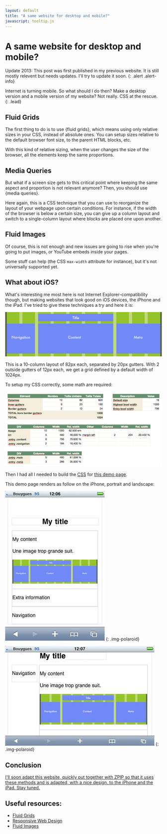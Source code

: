 ```yaml
---
layout: default
title: "A same website for desktop and mobile?"
javascript: tooltip.js
---
```


# A same website for desktop and mobile?

Update 2013: This post was first published in my previous website. It is still mostly relevent but needs updates. I'll try to update it soon.
{: .alert .alert-info}

Internet is turning mobile. So what should I do then? Make a desktop version and a mobile version of my website?
Not really. CSS at the rescue.
{: .lead}

## Fluid Grids

The first thing to do is to use {fluid grids}, which means using only relative sizes in your CSS, instead of absolute ones.
You can setup sizes relative to the default browser font size, to the parent HTML blocks, etc.

With this kind of relative sizing, when the user changes the size of the browser, all the elements keep the same proportions.

## Media Queries

But what if a screen size gets to this critical point where keeping the same aspect and proportion is not relevant anymore?
Then, you should use {media queries}.

Here again, this is a CSS technique that you can use to reorganize the layout of your webpage upon certain conditions.
For instance, if the width of the browser is below a certain size, you can give up a column layout and switch to a single-column 
layout where blocks are placed one upon another.

## Fluid Images

Of course, this is not enough and new issues are going to rise when you're going to put images, or YouTube embeds inside your
pages.

Some stuff can help (the CSS `max-width` attribute for instance), but it's not universally supported yet.

## What about iOS?

What's interesting me most here is not Internet Explorer-compatibility though, but making websites that look good on 
iOS devices, the iPhone and the iPad. I've tried to give these techniques a try and here it is:

![A grid layout](../assets/grid.png "A grid layout")

This is a 10-column layout of 82px each, separated by 20px gutters. With 2 outside gutters of 12px each, we get a grid defined 
by a default width of 1024px.

To setup my CSS correctly, some math are required:

![Some grid math](../assets/grid-math.png "Some grid math")

Then I had all I needed to build the [CSS][1] for [this demo page][2].

This demo page renders as follow on the iPhone, portrait and landscape:

![Grid page rendering on an iPhone with portrait orientation](../assets/grid-portrait.jpg "Grid page rendering on an iPhone with portrait orientation")
{: .img-polaroid}

![Grid page rendering on an iPhone with landscape orientation](../assets/grid-landscape.jpg "Grid page rendering on an iPhone with landscape orientation")
{: .img-polaroid}

## Conclusion

<a id="update-notice" href="#" data-toggle="tooltip" title="This is pretty old and needs to be updated but you can visit the promised update here: http://mickaelflochlay.com/spip/">I'll soon adapt this website, quickly put together with ZPIP so that it uses these methods and is adapted, with a nice design, to the iPhone and the iPad. Stay tuned.</a>

## Useful resources:

- [Fluid Grids][3]
- [Responsive Web Design][4]
- [Fluid Images][5]

[1]: ../assets/grid.css
[2]: ../assets/grid-demo.html
[3]: http://www.alistapart.com/articles/fluidgrids/
[4]: http://www.alistapart.com/articles/responsive-web-design/
[5]: http://unstoppablerobotninja.com/entry/fluid-images
